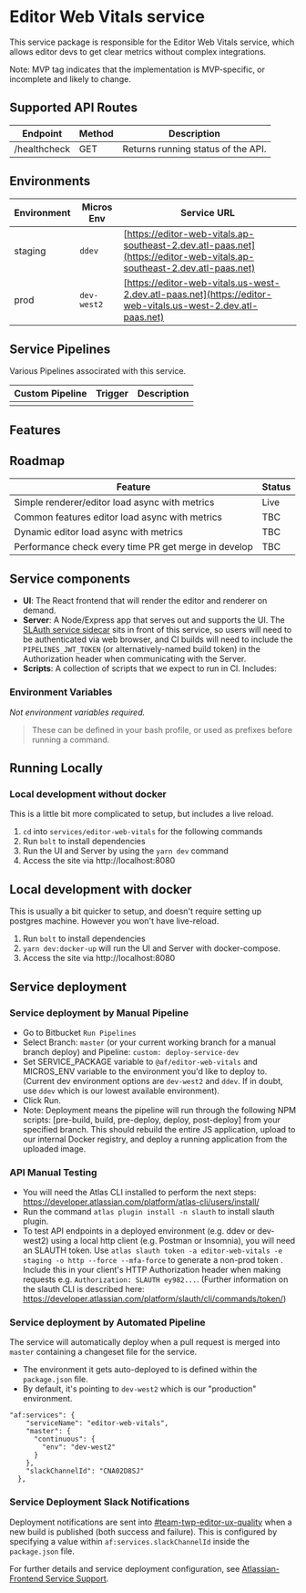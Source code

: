 # Editor Web Vitals service

This service package is responsible for the Editor Web Vitals service, which allows editor devs to get clear metrics without complex integrations.

Note: MVP tag indicates that the implementation is MVP-specific, or incomplete and likely to change.

## Supported API Routes

| Endpoint              | Method | Description                                                                                                    |
| --------------------- | ------ | -------------------------------------------------------------------------------------------------------------- |
| /healthcheck          | GET    | Returns running status of the API.                                                                             |


## Environments

| Environment | Micros Env  | Service URL                                                                                                                  |
| ----------- | ----------- | ---------------------------------------------------------------------------------------------------------------------------- |
| staging     | `ddev`      | [https://editor-web-vitals.ap-southeast-2.dev.atl-paas.net](https://editor-web-vitals.ap-southeast-2.dev.atl-paas.net) |
| prod        | `dev-west2` | [https://editor-web-vitals.us-west-2.dev.atl-paas.net](https://editor-web-vitals.us-west-2.dev.atl-paas.net)           |

## Service Pipelines

Various Pipelines associrated with this service.

| Custom Pipeline                             | Trigger                                                 | Description                                                        |
| ------------------------------------------- | ------------------------------------------------------- | ------------------------------------------------------------------ |
|                                             |                                                         |                                                                    |

## Features


## Roadmap

| Feature                                              | Status |
| ---------------------------------------------------- | ------ |
| Simple renderer/editor load async with metrics       | Live   |
| Common features editor load async with metrics       | TBC    |
| Dynamic editor load async with metrics               | TBC    |
| Performance check every time PR get merge in develop | TBC    |

## Service components

- **UI**: The React frontend that will render the editor and renderer on demand.
- **Server**: A Node/Express app that serves out and supports the UI. The [SLAuth service sidecar](https://developer.atlassian.com/platform/slauth/sidecar/configuration/) sits in front of this service, so users will need to be authenticated via web browser, and CI builds will need to include the `PIPELINES_JWT_TOKEN` (or alternatively-named build token) in the Authorization header when communicating with the Server.
- **Scripts**: A collection of scripts that we expect to run in CI. Includes:
  

### Environment Variables

_Not environment variables required._

> These can be defined in your bash profile, or used as prefixes before running a command.

## Running Locally

### Local development without docker

This is a little bit more complicated to setup, but includes a live reload.

1. `cd` into `services/editor-web-vitals` for the following commands
2. Run `bolt` to install dependencies
3. Run the UI and Server by using the `yarn dev` command
4. Access the site via http://localhost:8080

## Local development with docker

This is usually a bit quicker to setup, and doesn't require setting up postgres machine. However you won't have live-reload.

1. Run `bolt` to install dependencies
2. `yarn dev:docker-up` will run the UI and Server with docker-compose.
3. Access the site via http://localhost:8080

## Service deployment

### Service deployment by Manual Pipeline

- Go to Bitbucket `Run Pipelines`
- Select Branch: `master` (or your current working branch for a manual branch deploy) and Pipeline: `custom: deploy-service-dev`
- Set SERVICE_PACKAGE variable to `@af/editor-web-vitals` and MICROS_ENV variable to the environment you'd like to deploy to. (Current dev environment options are `dev-west2` and `ddev`. If in doubt, use `ddev` which is our lowest available environment).
- Click Run.
- Note: Deployment means the pipeline will run through the following NPM scripts: [pre-build, build, pre-deploy, deploy, post-deploy] from your specified branch. This should rebuild the entire JS application, upload to our internal Docker registry, and deploy a running application from the uploaded image.

### API Manual Testing

- You will need the Atlas CLI installed to perform the next steps: https://developer.atlassian.com/platform/atlas-cli/users/install/
- Run the command `atlas plugin install -n slauth` to install slauth plugin.
- To test API endpoints in a deployed environment (e.g. ddev or dev-west2) using a local http client (e.g. Postman or Insomnia), you will need an SLAUTH token. Use `atlas slauth token -a editor-web-vitals -e staging -o http --force --mfa-force` to generate a non-prod token . Include this in your client's HTTP Authorization header when making requests e.g. `Authorization: SLAUTH ey982...`. (Further information on the slauth CLI is described here: https://developer.atlassian.com/platform/slauth/cli/commands/token/)


### Service deployment by Automated Pipeline

The service will automatically deploy when a pull request is merged into `master` containing a changeset file for the service.

- The environment it gets auto-deployed to is defined within the `package.json` file.
- By default, it's pointing to `dev-west2` which is our "production" environment.

```
"af:services": {
    "serviceName": "editor-web-vitals",
    "master": {
      "continuous": {
        "env": "dev-west2"
      }
    },
    "slackChannelId": "CNA02D8SJ"
  },
```

### Service Deployment Slack Notifications

Deployment notifications are sent into [#team-twp-editor-ux-quality](https://atlassian.slack.com/archives/CNA02D8SJ) when a new build is published (both success and failure). This is configured by specifying a value within `af:services.slackChannelId` inside the `package.json` file.

For further details and service deployment configuration, see [Atlassian-Frontend Service Support](https://developer.atlassian.com/cloud/framework/atlassian-frontend/development/05-service-support).
